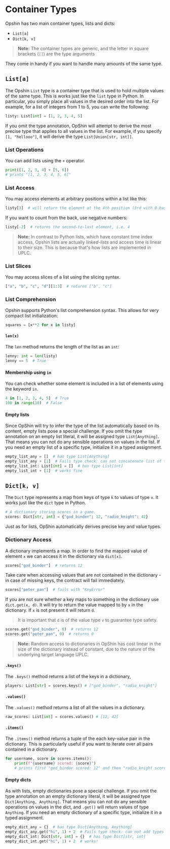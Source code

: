 # Container Types

Opshin has two main container types, lists and dicts:

- `List[a]`
- `Dict[k, v]`

>**Note:** The container types are generic, and the letter in square brackets (`[]`) are the type arguments

They come in handy if you want to handle many amounts of the same type.

## `List[a]`

The Opshin `List` type is a container type that is used to hold multiple values of the same type.
This is works just like the `list` type in Python. In particular, you simply place all values in the desired order into the list.
For example, for a list of integers from 1 to 5, you can write the following:

```python
listy: List[int] = [1, 2, 3, 4, 5]
```

If you omit the type annotation, OpShin will attempt to derive the most precise type that applies to all values in the list.
For example, if you specify `[1, "hellooo"]`, it will derive the type `List[Union[str, int]]`.

### List Operations

You can add lists using the `+` operator.

```python
print([1, 2, 3, 4] + [5, 6])
# prints "[1, 2, 3, 4, 5, 6]"
```

### List Access

You may access elements at arbitrary positions within a list like this:

```python
listy[3]  # will return the element at the 4th position (3rd with 0-based indexing), i.e. 4
```

If you want to count from the back, use negative numbers:

```python
listy[-2]  # returns the second-to-last element, i.e. 4
```
>**Note:** In contrast to Python lists, which have constant time index access, Opshin lists are actually *linked-lists* and access time is linear to their size.
> This is because that's how lists are implemented in UPLC.

### List Slices

You may access slices of a list using the slicing syntax.

```python
["a", "b", "c", "d"][1:3]  # returns ["b", "c"]
```


### List Comprehension

Opshin supports Python's list comprehension syntax.
This allows for very compact list initialization:

```python
squares = [x**2 for x in listy]
```

#### `len(x)`

The `len` method returns the length of the list as an `int`:

```python
lenny: int = len(listy) 
lenny == 5  # True
```

#### Membership using `in`

You can check whether some element is included in a list of elements using the keyword `in`.

```python
4 in [1, 2, 3, 4, 5]  # True
100 in range(10)  # False
```

#### Empty lists

Since OpShin will try to infer the type of the list automatically based on its content, empty lists pose a special challenge.
If you omit the type annotation on an empty list literal, it will be assigned type `List[Anything]`.
That means you can not do any sensible operations on values in the list.
If you need an empty list of a specific type, initialize it in a typed assignment.

```python
empty_list_any = []  # has type List[Anything]
empty_list_any + [1]  # Fails type check: can not concatenate list of type int and Anything
empty_list_int: List[int] = []  # has type List[int]
empty_list_int + [1]  # works fine
```


## `Dict[k, v]`

The `Dict` type represents a map from keys of type `k` to values of type `v`.
It works just like the `dict` type in Python.

```python
# A dictionary storing scores in a game.
scores: Dict[str, int] = {"god_binder": 12, "radio_knight": 42}
```

Just as for lists, OpShin automatically derives precise key and value types.

### Dictionary Access

A dictionary implements a map. In order to find the mapped value of element `x` we can
access it in the dictionary via `dict[x]`.

```python
scores["god_binder"]  # returns 12
```

Take care when accessing values that are not contained in the dictionary - 
in case of missing keys, the contract will fail immediately.

```python
scores["peter_pan"]  # fails with "KeyError"
```

If you are not sure whether a key maps to something in the dictionary
use `dict.get(x, d)`. It will try to return the value mapped to by `x` in the dictionary.
If `x` is not present it will return `d`.

> It is important that `d` is of the value type `v` to guarantee type safety.

```python
scores.get("god_binder", 0)  # returns 12
scores.get("peter_pan", 0)  # returns 0
```

> **Note:** Random access to dictionaries in OpShin has cost linear in the size of the dictionary instead of constant, due to the nature of the underlying target language UPLC.

#### `.keys()`

The `.keys()` method returns a list of the keys in a dictionary,

```python
players: List[str] = scores.keys() # ["god_binder", "radio_knight"]
```

#### `.values()`

The `.values()` method returns a list of all the values in a dictionary.

```python
raw_scores: List[int] = scores.values() # [12, 42]
```

#### `.items()`


The `.items()` method returns a tuple of the each key-value pair in the dictionary.
This is particularly useful if you want to iterate over all pairs contained in a dictionary.

```python
for username, score in scores.items():
    print(f"{username} scored: {score}")
    # prints first "god_binder scored: 12" and then "radio_knight scored: 42"
```

#### Empty dicts

As with lists, empty dictionaries pose a special challenge.
If you omit the type annotation on an empty dictionary literal, it will be assigned type `Dict[Anything, Anything]`.
That means you can not do any sensible operations on values in the dict, and `.get()` will return values of type `Anything`.
If you need an empty dictionary of a specific type, initialize it in a typed assignment.

```python
empty_dict_any = {}  # has type Dict[Anything, Anything]
empty_dict_any.get("hi", 1) + 2  # Fails type check: can not add types int and Anything
empty_dict_int: Dict[str, int] = {}  # has type Dict[str, int]
empty_dict_int.get("hi", 1) + 2  # works!
```
